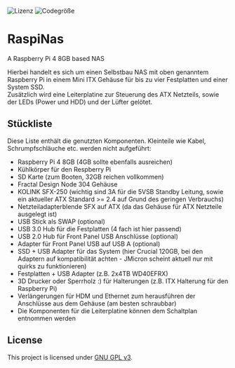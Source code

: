 ![Lizenz](https://img.shields.io/github/license/brunothg/RaspiNas)
![Codegröße](https://img.shields.io/github/languages/code-size/brunothg/RaspiNas)

RaspiNas
========

A Raspberry Pi 4 8GB based NAS

Hierbei handelt es sich um einen Selbstbau NAS mit oben genanntem Raspberry Pi in einem Mini ITX Gehäuse für bis zu vier Festplatten und einer System SSD.  
Zusätzlich wird eine Leiterplatine zur Steuerung des ATX Netzteils, sowie der LEDs (Power und HDD) und der Lüfter gelötet.


## Stückliste

Diese Liste enthält die genutzten Komponenten. Kleinteile wie Kabel, Schrumpfschläuche etc. werden nicht aufgeführt:

* Raspberry Pi 4 8GB (4GB sollte ebenfalls ausreichen)
* Kühlkörper für den Respberry Pi
* SD Karte (zum Booten, 32GB reichen vollkommen)
* Fractal Design Node 304 Gehäuse
* KOLINK SFX-250 (wichtig sind 3A für die 5VSB Standby Leitung, sowie ein aktueller ATX Standard >= 2.4 auf Grund des geringen Verbrauchs)
* Netzteiladapterblende SFX auf ATX (da das Gehäuse für ATX Netzteile ausgelegt ist)
* USB Stick als SWAP (optional)
* USB 3.0 Hub für die Festplatten (4 fach ist hier passend)
* USB 2.0 Hub für Front Panel USB Anschlüsse (optional)
* Adapter für Front Panel USB auf USB A (optional)
* SSD + USB Adapter für das System (hier Crucial 120GB, bei den Adaptern auf kompatibilität achten - JMicron scheint aktuell nur mit quirks zu funktionieren)
* Festplatten + USB Adapter (z.B. 2x4TB WD40EFRX)
* 3D Drucker oder Sperrholz :) für Halterungen (z.B. ITX Halterung für den Raspberry Pi)
* Verlängerungen für HDM und Ethernet zum herausführen der Anschlüsse aus dem Gehäuse (am besten schraubbar)
* Die Komponenten für die Leiterplatine können dem Schaltplan entnommen werden


## License
This project is licensed under [GNU GPL v3](https://www.gnu.org/licenses/gpl-3.0.html).
